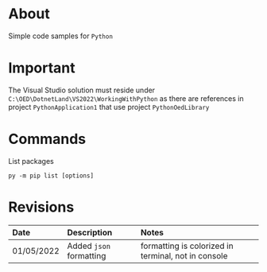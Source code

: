 # About

Simple code samples for `Python`

# Important

The Visual Studio solution must reside under `C:\OED\DotnetLand\VS2022\WorkingWithPython` as there are references in project `PythonApplication1` that use project `PythonOedLibrary`

# Commands


List packages

```
py -m pip list [options]
```

# Revisions

| Date        |   Description    |   Notes |
|:------------- |:-------------|:-------------|
| 01/05/2022 | Added `json` formatting | formatting is colorized in terminal, not in console |


